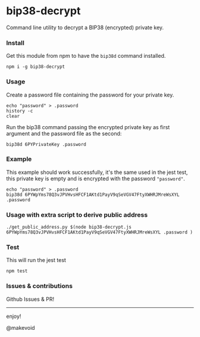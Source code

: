 # bip38-decrypt

Command line utility to decrypt a BIP38 (encrypted) private key.


### Install

Get this module from npm to have the `bip38d` command installed.

    npm i -g bip38-decrypt


### Usage

Create a password file containing the password for your private key.

    echo "password" > .password
    history -c
    clear

Run the bip38 command passing the encrypted private key as first argument and the password file as the second:

    bip38d 6PYPrivateKey .password


### Example

This example should work successfully, it's the same used in the jest test, this private key is empty and is encrypted with the password `"password"`.

    echo "password" > .password
    bip38d 6PYWpYms78Q3vJPVHvsHFCF1AKtd1PayV9qSeVGV47FtyXWHRJMreWsXYL .password


### Usage with extra script to derive public address

    ./get_public_address.py $(node bip38-decrypt.js 6PYWpYms78Q3vJPVHvsHFCF1AKtd1PayV9qSeVGV47FtyXWHRJMreWsXYL .password )


### Test

This will run the jest test

    npm test


### Issues & contributions

Github Issues & PR!


---

enjoy!

@makevoid
